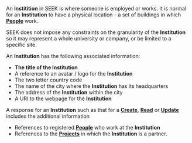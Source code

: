 <a name="institutions"></a>An **Institition** in SEEK is where someone is employed or works. It is normal for an **Institution** to have a physical location - a set of buildings in which <a href="#people">**People**</a> work.

SEEK does not impose any constraints on the granularity of the **Institution** so it may represent a whole university or company, or be limited to a specific site.

An **Institution** has the following associated information:

* **The title of the Institution**
* A reference to an avatar / logo for the **Institution**
* The two letter country code
* The name of the city where the **Institution** has its headquarters
* The address of the **Institution** within the city
* A URI to the webpage for the **Institution**

A response for an **Institution** such as that for a <a href="#create">**Create**</a>, <a href="#read">**Read**</a> or <a href="#update">**Update**</a> includes the additional information

* References to registered <a href="#people">**People**</a> who work at the **Institution**
* References to the <a href="#projects">**Projects**</a> in which the **Institution** is a partner.
